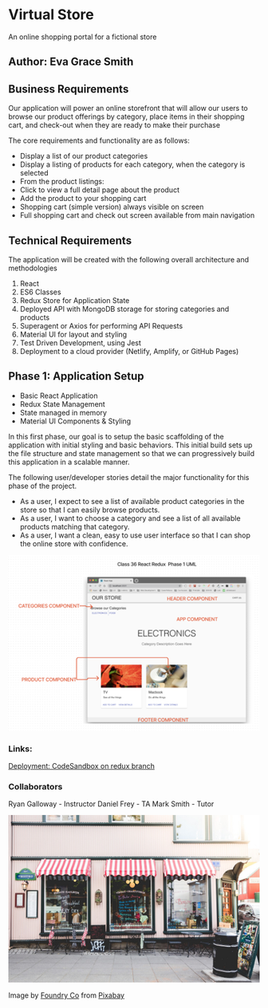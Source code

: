 # Virtual Store

An online shopping portal for a fictional store

## Author: Eva Grace Smith

## Business Requirements

Our application will power an online storefront that will allow our users to browse our product offerings by category, place items in their shopping cart, and check-out when they are ready to make their purchase

The core requirements and functionality are as follows:

* Display a list of our product categories
* Display a listing of products for each category, when the category is selected
* From the product listings:
* Click to view a full detail page about the product
* Add the product to your shopping cart
* Shopping cart (simple version) always visible on screen
* Full shopping cart and check out screen available from main navigation

## Technical Requirements

The application will be created with the following overall architecture and methodologies

1. React
2. ES6 Classes
3. Redux Store for Application State
4. Deployed API with MongoDB storage for storing categories and products
5. Superagent or Axios for performing API Requests
6. Material UI for layout and styling
7. Test Driven Development, using Jest
8. Deployment to a cloud provider (Netlify, Amplify, or GitHub Pages)


## Phase 1: Application Setup

* Basic React Application
* Redux State Management
* State managed in memory
* Material UI Components & Styling

In this first phase, our goal is to setup the basic scaffolding of the application with initial styling and basic behaviors. This initial build sets up the file structure and state management so that we can progressively build this application in a scalable manner.

The following user/developer stories detail the major functionality for this phase of the project.

* As a user, I expect to see a list of available product categories in the store so that I can easily browse products.
* As a user, I want to choose a category and see a list of all available products matching that category.
* As a user, I want a clean, easy to use user interface so that I can shop the online store with confidence.

![Phase 1 UML](./src/assets/phase1UML.png)

### Links:

[Deployment: CodeSandbox on redux branch](https://codesandbox.io/p/github/EvaGraceSmith/storefront/redux?workspaceId=0f6b3b9a-f258-4570-996a-1c11d92f10b3)


### Collaborators

Ryan Galloway - Instructor
Daniel Frey - TA
Mark Smith - Tutor


!["Storefront"](./src/assets/storefront.jpg)

Image by <a href="https://pixabay.com/users/foundry-923783/?utm_source=link-attribution&utm_medium=referral&utm_campaign=image&utm_content=832188">Foundry Co</a> from <a href="https://pixabay.com//?utm_source=link-attribution&utm_medium=referral&utm_campaign=image&utm_content=832188">Pixabay</a>
